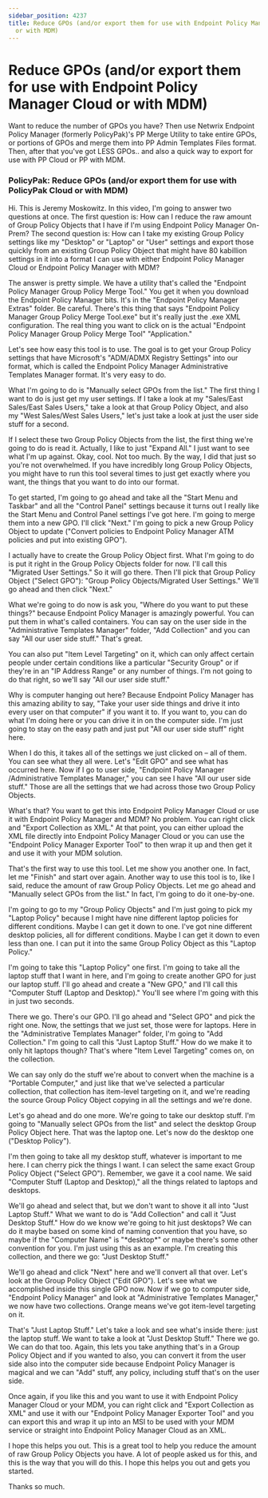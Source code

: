 ```yaml
---
sidebar_position: 4237
title: Reduce GPOs (and/or export them for use with Endpoint Policy Manager Cloud
  or with MDM)
---
```


# Reduce GPOs (and/or export them for use with Endpoint Policy Manager Cloud or with MDM)

Want to reduce the number of GPOs you have? Then use Netwrix Endpoint Policy Manager (formerly PolicyPak)'s PP Merge Utility to take entire GPOs, or portions of GPOs and merge them into PP Admin Templates Files format. Then, after that you've got LESS GPOs.. and also a quick way to export for use with PP Cloud or PP with MDM.

### PolicyPak: Reduce GPOs (and/or export them for use with PolicyPak Cloud or with MDM)

Hi. This is Jeremy Moskowitz. In this video, I'm going to answer two questions at once. The first question is: How can I reduce the raw amount of Group Policy Objects that I have if I'm using Endpoint Policy Manager On-Prem? The second question is: How can I take my existing Group Policy settings like my "Desktop" or "Laptop" or "User" settings and export those quickly from an existing Group Policy Object that might have 80 kabillion settings in it into a format I can use with either Endpoint Policy Manager Cloud or Endpoint Policy Manager with MDM?

The answer is pretty simple. We have a utility that's called the "Endpoint Policy Manager Group Policy Merge Tool." You get it when you download the Endpoint Policy Manager bits. It's in the "Endpoint Policy Manager Extras" folder. Be careful. There's this thing that says "Endpoint Policy Manager Group Policy Merge Tool.exe" but it's really just the .exe XML configuration. The real thing you want to click on is the actual "Endpoint Policy Manager Group Policy Merge Tool" "Application."

Let's see how easy this tool is to use. The goal is to get your Group Policy settings that have Microsoft's "ADM/ADMX Registry Settings" into our format, which is called the Endpoint Policy Manager Administrative Templates Manager format. It's very easy to do.

What I'm going to do is "Manually select GPOs from the list." The first thing I want to do is just get my user settings. If I take a look at my "Sales/East Sales/East Sales Users," take a look at that Group Policy Object, and also my "West Sales/West Sales Users," let's just take a look at just the user side stuff for a second.

If I select these two Group Policy Objects from the list, the first thing we're going to do is read it. Actually, I like to just "Expand All." I just want to see what I'm up against. Okay, cool. Not too much. By the way, I did that just so you're not overwhelmed. If you have incredibly long Group Policy Objects, you might have to run this tool several times to just get exactly where you want, the things that you want to do into our format.

To get started, I'm going to go ahead and take all the "Start Menu and Taskbar" and all the "Control Panel" settings because it turns out I really like the Start Menu and Control Panel settings I've got here. I'm going to merge them into a new GPO. I'll click "Next." I'm going to pick a new Group Policy Object to update ("Convert policies to Endpoint Policy Manager ATM policies and put into existing GPO").

I actually have to create the Group Policy Object first. What I'm going to do is put it right in the Group Policy Objects folder for now. I'll call this "Migrated User Settings." So it will go there. Then I'll pick that Group Policy Object ("Select GPO"): "Group Policy Objects/Migrated User Settings." We'll go ahead and then click "Next."

What we're going to do now is ask you, "Where do you want to put these things?" because Endpoint Policy Manager is amazingly powerful. You can put them in what's called containers. You can say on the user side in the "Administrative Templates Manager" folder, "Add Collection" and you can say "All our user side stuff." That's great.

You can also put "Item Level Targeting" on it, which can only affect certain people under certain conditions like a particular "Security Group" or if they're in an "IP Address Range" or any number of things. I'm not going to do that right, so we'll say "All our user side stuff."

Why is computer hanging out here? Because Endpoint Policy Manager has this amazing ability to say, "Take your user side things and drive it into every user on that computer" if you want it to. If you want to, you can do what I'm doing here or you can drive it in on the computer side. I'm just going to stay on the easy path and just put "All our user side stuff" right here.

When I do this, it takes all of the settings we just clicked on – all of them. You can see what they all were. Let's "Edit GPO" and see what has occurred here. Now if I go to user side, "Endpoint Policy Manager /Administrative Templates Manager," you can see I have "All our user side stuff." Those are all the settings that we had across those two Group Policy Objects.

What's that? You want to get this into Endpoint Policy Manager Cloud or use it with Endpoint Policy Manager and MDM? No problem. You can right click and "Export Collection as XML." At that point, you can either upload the XML file directly into Endpoint Policy Manager Cloud or you can use the "Endpoint Policy Manager Exporter Tool" to then wrap it up and then get it and use it with your MDM solution.

That's the first way to use this tool. Let me show you another one. In fact, let me "Finish" and start over again. Another way to use this tool is to, like I said, reduce the amount of raw Group Policy Objects. Let me go ahead and "Manually select GPOs from the list." In fact, I'm going to do it one-by-one.

I'm going to go to my "Group Policy Objects" and I'm just going to pick my "Laptop Policy" because I might have nine different laptop policies for different conditions. Maybe I can get it down to one. I've got nine different desktop policies, all for different conditions. Maybe I can get it down to even less than one. I can put it into the same Group Policy Object as this "Laptop Policy."

I'm going to take this "Laptop Policy" one first. I'm going to take all the laptop stuff that I want in here, and I'm going to create another GPO for just our laptop stuff. I'll go ahead and create a "New GPO," and I'll call this "Computer Stuff (Laptop and Desktop)." You'll see where I'm going with this in just two seconds.

There we go. There's our GPO. I'll go ahead and "Select GPO" and pick the right one. Now, the settings that we just set, those were for laptops. Here in the "Administrative Templates Manager" folder, I'm going to "Add Collection." I'm going to call this "Just Laptop Stuff." How do we make it to only hit laptops though? That's where "Item Level Targeting" comes on, on the collection.

We can say only do the stuff we're about to convert when the machine is a "Portable Computer," and just like that we've selected a particular collection, that collection has item-level targeting on it, and we're reading the source Group Policy Object copying in all the settings and we're done.

Let's go ahead and do one more. We're going to take our desktop stuff. I'm going to "Manually select GPOs from the list" and select the desktop Group Policy Object here. That was the laptop one. Let's now do the desktop one ("Desktop Policy").

I'm then going to take all my desktop stuff, whatever is important to me here. I can cherry pick the things I want. I can select the same exact Group Policy Object ("Select GPO"). Remember, we gave it a cool name. We said "Computer Stuff (Laptop and Desktop)," all the things related to laptops and desktops.

We'll go ahead and select that, but we don't want to shove it all into "Just Laptop Stuff." What we want to do is "Add Collection" and call it "Just Desktop Stuff." How do we know we're going to hit just desktops? We can do it maybe based on some kind of naming convention that you have, so maybe if the "Computer Name" is "\*desktop\*" or maybe there's some other convention for you. I'm just using this as an example. I'm creating this collection, and there we go: "Just Desktop Stuff."

We'll go ahead and click "Next" here and we'll convert all that over. Let's look at the Group Policy Object ("Edit GPO"). Let's see what we accomplished inside this single GPO now. Now if we go to computer side, "Endpoint Policy Manager" and look at "Administrative Templates Manager," we now have two collections. Orange means we've got item-level targeting on it.

That's "Just Laptop Stuff." Let's take a look and see what's inside there: just the laptop stuff. We want to take a look at "Just Desktop Stuff." There we go. We can do that too. Again, this lets you take anything that's in a Group Policy Object and if you wanted to also, you can convert it from the user side also into the computer side because Endpoint Policy Manager is magical and we can "Add" stuff, any policy, including stuff that's on the user side.

Once again, if you like this and you want to use it with Endpoint Policy Manager Cloud or your MDM, you can right click and "Export Collection as XML" and use it with our "Endpoint Policy Manager Exporter Tool" and you can export this and wrap it up into an MSI to be used with your MDM service or straight into Endpoint Policy Manager Cloud as an XML.

I hope this helps you out. This is a great tool to help you reduce the amount of raw Group Policy Objects you have. A lot of people asked us for this, and this is the way that you will do this. I hope this helps you out and gets you started.

Thanks so much.